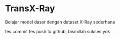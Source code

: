 # TransX-Ray

Belajar model dasar dengan dataset X-Ray sederhana

tes commit
tes push to github, bismillah sukses yok